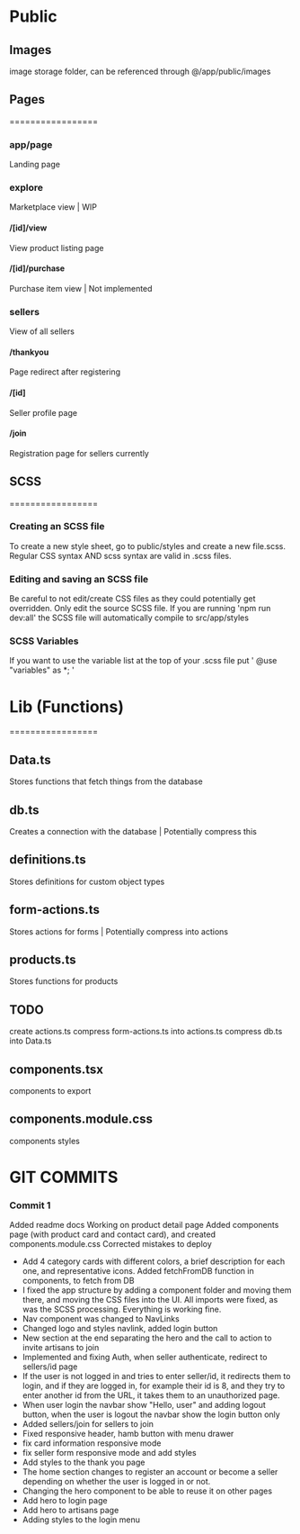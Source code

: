 # Public

## Images
image storage folder, can be referenced through
@/app/public/images

## Pages
=================

### app/page
Landing page

### explore
Marketplace view | WIP
#### /[id]/view
View product listing page
#### /[id]/purchase
Purchase item view | Not implemented

### sellers
View of all sellers
#### /thankyou
Page redirect after registering
#### /[id]
Seller profile page
#### /join
Registration page for sellers currently

## SCSS
=================

### Creating an SCSS file
To create a new style sheet, go to public/styles and create a new file.scss. Regular CSS syntax AND scss syntax are valid in .scss files.

### Editing and saving an SCSS file
Be careful to not edit/create CSS files as they could potentially get overridden. Only edit the source SCSS file.
If you are running 'npm run dev:all' the SCSS file will automatically compile to src/app/styles

### SCSS Variables
If you want to use the variable list at the top of your .scss file put ' @use "variables" as \*; '


# Lib (Functions)
=================

## Data.ts
Stores functions that fetch things from the database

## db.ts
Creates a connection with the database | Potentially compress this

## definitions.ts
Stores definitions for custom object types

## form-actions.ts
Stores actions for forms | Potentially compress into actions

## products.ts
Stores functions for products

## TODO
create actions.ts
compress form-actions.ts into actions.ts
compress db.ts into Data.ts

## components.tsx
components to export

## components.module.css
components styles


# GIT COMMITS

### Commit 1

Added readme docs
Working on product detail page
Added components page (with product card and contact card), and created components.module.css
Corrected mistakes to deploy
- Add 4 category cards with different colors, a brief description for each one, and representative icons.
Added fetchFromDB function in components, to fetch from DB
- I fixed the app structure by adding a component folder and moving them there, and moving the CSS files into the UI. All imports were fixed, as was the SCSS processing. Everything is working fine.
- Nav component was changed to NavLinks
- Changed logo and styles navlink, added login button
- New section at the end separating the hero and the call to action to invite artisans to join
- Implemented and fixing Auth, when seller authenticate, redirect to sellers/id page
- If the user is not logged in and tries to enter seller/id, it redirects them to login, and if they are logged in, for example their id is 8, and they try to enter another id from the URL, it takes them to an unauthorized page.
- When user login the navbar show "Hello, user" and adding logout button, when the user is logout the navbar show the login button only
- Added sellers/join for sellers to join
- Fixed responsive header, hamb button with menu drawer
- fix card information responsive mode
- fix seller form responsive mode and add styles
- Add styles to the thank you page
- The home section changes to register an account or become a seller depending on whether the user is logged in or not.
- Changing the hero component to be able to reuse it on other pages
- Add hero to login page
- Add hero to artisans page
- Adding styles to the login menu